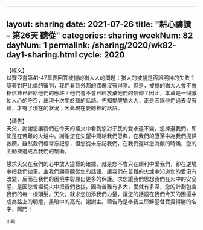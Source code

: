 ---
layout: sharing
date: 2021-07-26
title: "耕心禱讀 – 第26天 聽從"
categories: sharing
weekNum: 82
dayNum: 1
permalink: /sharing/2020/wk82-day1-sharing.html
cycle: 2020
--

【經文】  
以賽亞書第41-47章要回答被擄的猶大人的問題：猶大的被擄是否證明神的失敗？隨著對巴比倫的審判，我們看到外邦的偶像沒有得勝。但是，被擄的猶大人會不會相信神已經給他們的應許？他們會不會已經放棄他們的信仰？因此，本章是一個激動人心的呼召，出現十次關於聽的話語。先知提醒猶大人，正是因爲他們過去沒有聽，才有了現在的狀況；因此現在要聽神的話語。

【禱告】  
天父，謝謝您讓我們在今天的經文中看到您對子民的愛永遠不變。您揀選我們，即使是在苦難的火爐中。謝謝您在失望中賜給我們恩典，在我們的墮落中為我們提供救贖。雖然我們經常忘記您，但您從未忘記我們，在我們還以您為敵的時候，您的主動揀選成為我們的幫助。

懇求天父在我們的心中放入這樣的確據，就是您不會只在順利中愛我們，卻在逆境中把我們拋棄。主我們願意聽從您的話語，讓我們在苦難的火爐中知道您的愛沒有改變，反而在我們的困境中彰顯出更多的保護。求您讓我們思想我們在火中的安全感，是因您曾經從火中把我們救拔，因為苦難有多大，愛就有多深，您的計劃包含我們的每一根頭髮。天父，就求您加添我們力量，讓您的話語在我們今天的困擾中成為路上的明燈，黑暗中的亮光。謝謝主。禱告乃是奉我主耶穌基督寶貴得勝的名字，阿門！

`小錢`
